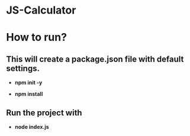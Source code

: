 # JS-Calculator

# How to run?
 ## This will create a package.json file with default settings.

- **npm init -y**

- **npm install**

## Run the project with 


- **node index.js**
